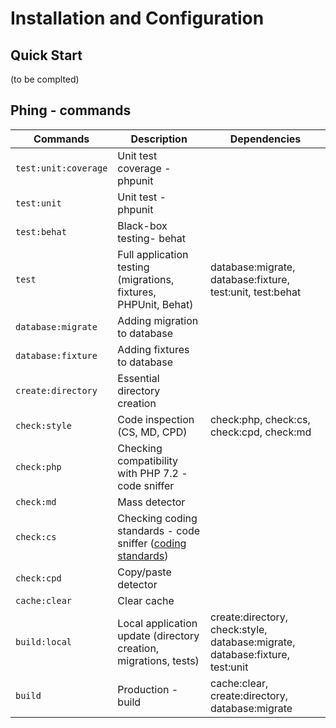 # Installation and Configuration


## Quick Start

(to be complted)

## Phing - commands

| Commands           | Description                                                                                                                                                                         | Dependencies                                                                 |
|--------------------|-------------------------------------------------------------------------------------------------------------------------------------------------------------------------------------|------------------------------------------------------------------------------|
| `test:unit:coverage` | Unit test coverage - phpunit                                                                                                                                                        |                                                                              |
| `test:unit`          | Unit test - phpunit                                                                                                                                                                 |                                                                              |
| `test:behat`         | Black-box testing- behat                                                                                                                                                            |                                                                              |
| `test`               | Full application  testing (migrations, fixtures, PHPUnit, Behat)                                                                                                                    | database:migrate, database:fixture, test:unit, test:behat                    |
| `database:migrate`   | Adding migration to database                                                                                                                                                        |                                                                              |
| `database:fixture`   | Adding fixtures to database                                                                                                                                                         |                                                                              |
| `create:directory`   | Essential directory creation                                                                                                                                                        |                                                                              |
| `check:style`        | Code inspection (CS, MD, CPD)                                                                                                                                                       | check:php, check:cs, check:cpd, check:md                                     |
| `check:php`          | Checking compatibility with PHP 7.2 - code sniffer                                                                                                                                  |                                                                              |
| `check:md`           | Mass detector                                                                                                                                                                       |                                                                              |
| `check:cs`           | Checking coding standards - code sniffer ([coding standards](backend/quality_and_code_standards.md)) |                                                                              |
| `check:cpd`          | Copy/paste detector                                                                                                                                                                 |                                                                              |
| `cache:clear`        | Clear cache                                                                                                                                                                         |                                                                              |
| `build:local`        | Local application update (directory creation, migrations, tests)                                                                                                                    | create:directory, check:style, database:migrate, database:fixture, test:unit |
| `build`              | Production - build                                                                                                                                                                  | cache:clear, create:directory, database:migrate                              |
